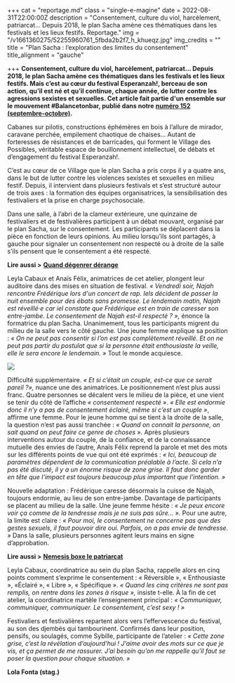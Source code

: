 +++
cat = "reportage.md"
class = "single-e-magine"
date = 2022-08-31T22:00:00Z
description = "Consentement, culture du viol, harcèlement, patriarcat… Depuis 2018, le plan Sacha amène ces thématiques dans les festivals et les lieux festifs. Reportage."
img = "/v1661360275/52255960761_5fbda2b2f7_h_khueqz.jpg"
img_credits = ""
title = "Plan Sacha : l’exploration des limites du consentement"
title_alignment = "gauche"

+++
**Consentement, culture du viol, harcèlement, patriarcat… Depuis 2018, le plan Sacha amène ces thématiques dans les festivals et les lieux festifs. Mais c’est au cœur du festival Esperanzah!, berceau de son action, qu’il est né et qu’il continue, chaque année, de lutter contre les agressions sexistes et sexuelles. Cet article fait partie d'un ensemble sur le mouvement #Balancetonbar, publié dans notre** [**numéro 152 (septembre-octobre)**](https://kiosque.imagine-magazine.com/)**.** 

Cabanes sur pilotis, constructions éphémères en bois à l’allure de mirador, caravane perchée, empilement chaotique de chaises… Autant de forteresses de résistances et de barricades, qui forment le Village des Possibles, véritable espace de bouillonnement intellectuel, de débats et d’engagement du festival Esperanzah!.

C’est au cœur de ce Village que le plan Sacha a pris corps il y a quatre ans, dans le but de lutter contre les violences sexistes et sexuelles en milieu festif. Depuis, il intervient dans plusieurs festivals et s’est structuré autour de trois axes : la formation des équipes organisatrices, la sensibilisation des festivaliers et la prise en charge psychosociale.

Dans une salle, à l’abri de la clameur extérieure, une quinzaine de festivaliers et de festivalières participent à un débat mouvant, organisé par le plan Sacha, sur le consentement. Les participants se déplacent dans la pièce en fonction de leurs opinions. Au milieu lorsqu’ils sont partagés, à gauche pour signaler un consentement non respecté ou à droite de la salle s’ils pensent que le consentement a été respecté.

**Lire aussi >** [**Quand dégenrer dérange**](https://www.imagine-magazine.com/libre-acces/analyse/quand-degenrer-derange/)

Leyla Cabaux et Anaïs Félix, animatrices de cet atelier, plongent leur auditoire dans des mises en situation de festival. _« Vendredi soir, Najah rencontre Frédérique lors d'un concert de rap. Iels décident de passer la nuit ensemble pour des ébats sans promesse. Le lendemain matin, Najah est réveillé·e car iel constate que Frédérique est en train de caresser son entre-jambe. Le consentement de Najah est-il respecté ? »,_ énonce la formatrice du plan Sacha. Unanimement, tous les participants migrent du milieu de la salle vers le côté gauche. Une jeune femme explique sa position : _« On ne peut pas consentir si l’on est pas complètement réveillé. Et on ne peut pas partir du postulat que si la personne était enthousiaste la veille, elle le sera encore le lendemain. »_ Tout le monde acquiesce.

![](https://res.cloudinary.com/drg3m95yg/image/upload/c_limit,dpr_auto,q_70,w_1000,f_auto/v1661360258/52255974578_9c090d31bc_h_txa1zu.jpg)

Difficulté supplémentaire. _« Et si c’était un couple, est-ce que ce serait pareil ?»,_ nuance une des animatrices. Le positionnement n’est plus aussi franc. Quatre personnes se décalent vers le milieu de la pièce, et une vient se tenir du côté de l’affiche _« consentement respecté »_. _« Elle est endormie donc il n’y a pas de consentement éclairé, même si c’est un couple »_, affirme une femme. Pour le jeune homme qui se tient à la droite de la salle, la question n’est pas aussi tranchée : _« Quand on connait la personne, on sait quand on peut faire ce genre de choses »_. Après plusieurs interventions autour du couple, de la confiance, et de la connaissance mutuelle des envies de l’autre, Anaïs Félix reprend la parole et met des mots sur les différents points de vue qui ont été exprimés : _« Ici, beaucoup de paramètres dépendent de la communication préalable à l’acte. Si cela n’a pas été discuté, il y a un énorme risque de zone grise. Il faut donc garder en tête que l’impact est toujours beaucoup plus important que l’intention. »_

Nouvelle adaptation : Frédérique caresse désormais la cuisse de Najah, toujours endormie, au lieu de son entre-jambe. Davantage de participants se placent au milieu de la salle. Une jeune femme hésite : _« Je peux encore voir ça comme de la tendresse mais je ne suis pas sûre… »._ Pour une autre, la limite est claire : _« Pour moi, le consentement ne concerne pas que des gestes sexuels, il faut pouvoir dire oui. Parfois, on a pas envie de tendresse. »_ Dans la salle, plusieurs personnes agitent leurs mains en signe d’approbation.

**Lire aussi >** [**Nemesis boxe le patriarcat**](https://www.imagine-magazine.com/libre-acces/reportage/nemesis-boxe-le-patriarcat/)

Leyla Cabaux, coordinatrice au sein du plan Sacha, rappelle alors en cinq points comment s’exprime le consentement : « Réversible », « Enthousiaste », «Éclairé », « Libre », « Spécifique ». _« Quand les cinq critères ne sont pas remplis, on rentre dans les zones à risque »,_ insiste t-elle. À la fin de cet atelier, la coordinatrice martèle l’enseignement principal : _« Communiquer, communiquer, communiquer. Le consentement, c’est sexy ! »_

Festivaliers et festivalières repartent alors vers l’effervescence du festival, au son des djembés qui tambourinent. Confirmés dans leur position, pensifs, ou soulagés, comme Sybille, participante de l’atelier : _« Cette zone grise, c’est la révélation d’aujourd’hui ! J’aime avoir des mots sur ce que je vis, et ça permet de me rassurer. J’ai besoin qu’on me rappelle qu’il faut se poser la question pour chaque situation. »_

**Lola Fonta (stag.)**